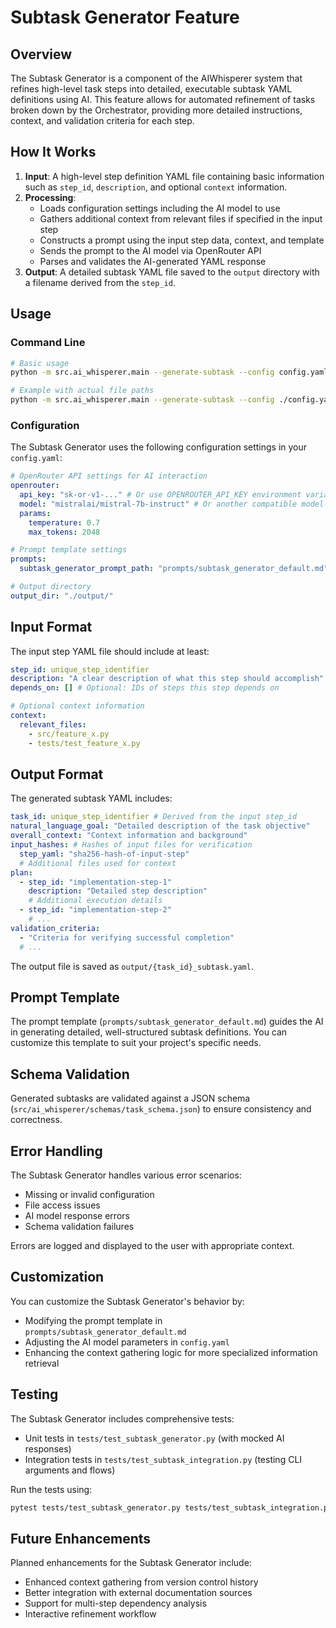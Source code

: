 # Subtask Generator Feature

## Overview

The Subtask Generator is a component of the AIWhisperer system that refines high-level task steps into detailed, executable subtask YAML definitions using AI. This feature allows for automated refinement of tasks broken down by the Orchestrator, providing more detailed instructions, context, and validation criteria for each step.

## How It Works

1. **Input**: A high-level step definition YAML file containing basic information such as `step_id`, `description`, and optional `context` information.
2. **Processing**:
   - Loads configuration settings including the AI model to use
   - Gathers additional context from relevant files if specified in the input step
   - Constructs a prompt using the input step data, context, and template
   - Sends the prompt to the AI model via OpenRouter API
   - Parses and validates the AI-generated YAML response
3. **Output**: A detailed subtask YAML file saved to the `output` directory with a filename derived from the `step_id`.

## Usage

### Command Line

```bash
# Basic usage
python -m src.ai_whisperer.main --generate-subtask --config config.yaml --step step_definition.yaml

# Example with actual file paths
python -m src.ai_whisperer.main --generate-subtask --config ./config.yaml --step ./steps/step_1.yaml
```

### Configuration

The Subtask Generator uses the following configuration settings in your `config.yaml`:

```yaml
# OpenRouter API settings for AI interaction
openrouter:
  api_key: "sk-or-v1-..." # Or use OPENROUTER_API_KEY environment variable
  model: "mistralai/mistral-7b-instruct" # Or another compatible model
  params:
    temperature: 0.7
    max_tokens: 2048

# Prompt template settings
prompts:
  subtask_generator_prompt_path: "prompts/subtask_generator_default.md" # Path to the prompt template

# Output directory
output_dir: "./output/"
```

## Input Format

The input step YAML file should include at least:

```yaml
step_id: unique_step_identifier
description: "A clear description of what this step should accomplish"
depends_on: [] # Optional: IDs of steps this step depends on

# Optional context information
context:
  relevant_files:
    - src/feature_x.py
    - tests/test_feature_x.py
```

## Output Format

The generated subtask YAML includes:

```yaml
task_id: unique_step_identifier # Derived from the input step_id
natural_language_goal: "Detailed description of the task objective"
overall_context: "Context information and background"
input_hashes: # Hashes of input files for verification
  step_yaml: "sha256-hash-of-input-step"
  # Additional files used for context
plan:
  - step_id: "implementation-step-1"
    description: "Detailed step description"
    # Additional execution details
  - step_id: "implementation-step-2"
    # ...
validation_criteria:
  - "Criteria for verifying successful completion"
  # ...
```

The output file is saved as `output/{task_id}_subtask.yaml`.

## Prompt Template

The prompt template (`prompts/subtask_generator_default.md`) guides the AI in generating detailed, well-structured subtask definitions. You can customize this template to suit your project's specific needs.

## Schema Validation

Generated subtasks are validated against a JSON schema (`src/ai_whisperer/schemas/task_schema.json`) to ensure consistency and correctness.

## Error Handling

The Subtask Generator handles various error scenarios:

- Missing or invalid configuration
- File access issues
- AI model response errors
- Schema validation failures

Errors are logged and displayed to the user with appropriate context.

## Customization

You can customize the Subtask Generator's behavior by:

- Modifying the prompt template in `prompts/subtask_generator_default.md`
- Adjusting the AI model parameters in `config.yaml`
- Enhancing the context gathering logic for more specialized information retrieval

## Testing

The Subtask Generator includes comprehensive tests:

- Unit tests in `tests/test_subtask_generator.py` (with mocked AI responses)
- Integration tests in `tests/test_subtask_integration.py` (testing CLI arguments and flows)

Run the tests using:

```bash
pytest tests/test_subtask_generator.py tests/test_subtask_integration.py -v
```

## Future Enhancements

Planned enhancements for the Subtask Generator include:

- Enhanced context gathering from version control history
- Better integration with external documentation sources
- Support for multi-step dependency analysis
- Interactive refinement workflow
